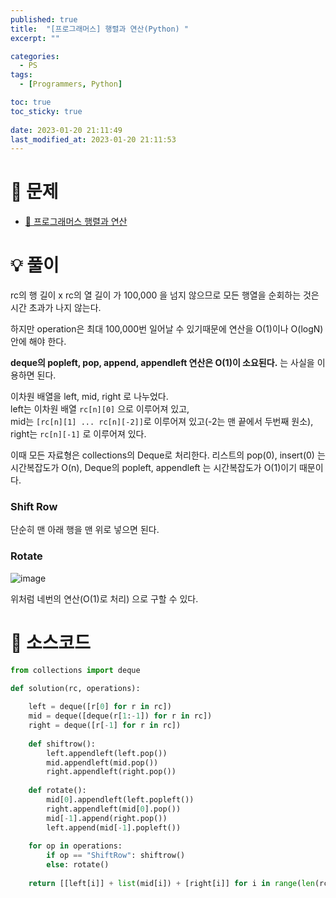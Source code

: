 ```yaml
---
published: true
title:  "[프로그래머스] 행렬과 연산(Python) "
excerpt: ""

categories:
  - PS
tags:
  - [Programmers, Python]

toc: true
toc_sticky: true
 
date: 2023-01-20 21:11:49
last_modified_at: 2023-01-20 21:11:53
---
```

# 🔎 문제
- [🔗 프로그래머스 행렬과 연산](https://school.programmers.co.kr/learn/courses/30/lessons/118670)

# 💡 풀이
rc의 행 길이 x rc의 열 길이 가 100,000 을 넘지 않으므로 모든 행열을 순회하는 것은 시간 초과가 나지 않는다.

하지만 operation은 최대 100,000번 일어날 수 있기때문에 연산을 O(1)이나 O(logN) 안에 해야 한다.

**deque의 popleft, pop, append, appendleft 연산은 O(1)이 소요된다.** 는 사실을 이용하면 된다.

이차원 배열을 left, mid, right 로 나누었다.<br>
left는 이차원 배열 `rc[n][0]` 으로 이루어져 있고,<br>
mid는 `[rc[n][1] ... rc[n][-2]]`로 이루어져 있고(-2는 맨 끝에서 두번째 원소),<br>
right는 `rc[n][-1]` 로 이루어져 있다.

이때 모든 자료형은 collections의 Deque로 처리한다. 리스트의 pop(0), insert(0) 는 시간복잡도가 O(n), Deque의 popleft, appendleft 는 시간복잡도가 O(1)이기 때문이다.

### Shift Row

단순히 맨 아래 행을 맨 위로 넣으면 된다.

### Rotate

![image](https://user-images.githubusercontent.com/67352902/213690816-e0485498-4f0e-4e82-9996-be43b5ff5af2.png)

위처럼 네번의 연산(O(1)로 처리) 으로 구할 수 있다.

# 📃 소스코드
```python
from collections import deque

def solution(rc, operations):
    
    left = deque([r[0] for r in rc])
    mid = deque([deque(r[1:-1]) for r in rc])
    right = deque([r[-1] for r in rc])
    
    def shiftrow():
        left.appendleft(left.pop())
        mid.appendleft(mid.pop())
        right.appendleft(right.pop())
        
    def rotate():
        mid[0].appendleft(left.popleft())
        right.appendleft(mid[0].pop())
        mid[-1].append(right.pop())
        left.append(mid[-1].popleft())
    
    for op in operations:
        if op == "ShiftRow": shiftrow()
        else: rotate()
    
    return [[left[i]] + list(mid[i]) + [right[i]] for i in range(len(rc))]
```
<br>